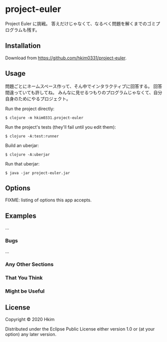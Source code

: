 # project-euler

Project Euler に挑戦。
答えだけじゃなくて、なるべく問題を解くまでのゴミプログラムも残す。

## Installation

Download from https://github.com/hkim0331/project-euler.

## Usage

問題ごとにネームスペース作って、そん中でインタラクティブに回答する。
回答間違っていても許してね。
みんなに見せるつもりのプログラムじゃなくて、自分自身のためにやるプロジェクト。

Run the project directly:

    $ clojure -m hkim0331.project-euler

Run the project's tests (they'll fail until you edit them):

    $ clojure -A:test:runner

Build an uberjar:

    $ clojure -A:uberjar

Run that uberjar:

    $ java -jar project-euler.jar

## Options

FIXME: listing of options this app accepts.

## Examples

...

### Bugs

...

### Any Other Sections
### That You Think
### Might be Useful

## License

Copyright © 2020 Hkim

Distributed under the Eclipse Public License either version 1.0 or (at
your option) any later version.
